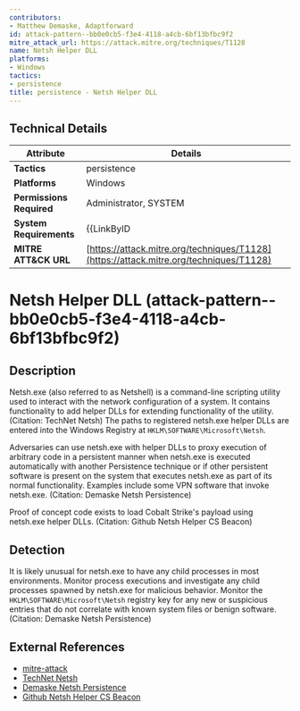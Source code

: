 ```yaml
---
contributors:
- Matthew Demaske, Adaptforward
id: attack-pattern--bb0e0cb5-f3e4-4118-a4cb-6bf13bfbc9f2
mitre_attack_url: https://attack.mitre.org/techniques/T1128
name: Netsh Helper DLL
platforms:
- Windows
tactics:
- persistence
title: persistence - Netsh Helper DLL
---
```


## Technical Details

| Attribute | Details |
|-----------|----------|
| **Tactics** | persistence |
| **Platforms** | Windows |
| **Permissions Required** | Administrator, SYSTEM |
| **System Requirements** | {{LinkByID|S0108}} |
| **MITRE ATT&CK URL** | [https://attack.mitre.org/techniques/T1128](https://attack.mitre.org/techniques/T1128) |

# Netsh Helper DLL (attack-pattern--bb0e0cb5-f3e4-4118-a4cb-6bf13bfbc9f2)

## Description
Netsh.exe (also referred to as Netshell) is a command-line scripting utility used to interact with the network configuration of a system. It contains functionality to add helper DLLs for extending functionality of the utility. (Citation: TechNet Netsh) The paths to registered netsh.exe helper DLLs are entered into the Windows Registry at <code>HKLM\SOFTWARE\Microsoft\Netsh</code>.

Adversaries can use netsh.exe with helper DLLs to proxy execution of arbitrary code in a persistent manner when netsh.exe is executed automatically with another Persistence technique or if other persistent software is present on the system that executes netsh.exe as part of its normal functionality. Examples include some VPN software that invoke netsh.exe. (Citation: Demaske Netsh Persistence)

Proof of concept code exists to load Cobalt Strike's payload using netsh.exe helper DLLs. (Citation: Github Netsh Helper CS Beacon)

## Detection
It is likely unusual for netsh.exe to have any child processes in most environments. Monitor process executions and investigate any child processes spawned by netsh.exe for malicious behavior. Monitor the <code>HKLM\SOFTWARE\Microsoft\Netsh</code> registry key for any new or suspicious entries that do not correlate with known system files or benign software. (Citation: Demaske Netsh Persistence)

## External References
- [mitre-attack](https://attack.mitre.org/techniques/T1128)
- [TechNet Netsh](https://technet.microsoft.com/library/bb490939.aspx)
- [Demaske Netsh Persistence](https://htmlpreview.github.io/?https://github.com/MatthewDemaske/blogbackup/blob/master/netshell.html)
- [Github Netsh Helper CS Beacon](https://github.com/outflankbv/NetshHelperBeacon)
